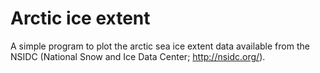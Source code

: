 # Arctic ice extent

A simple program to plot the arctic sea ice extent data available from the
NSIDC (National Snow and Ice Data Center; http://nsidc.org/).

